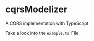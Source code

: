 cqrsModelizer
=============

A CQRS implementation with TypeScript

Take a look into the ```example.ts```-File
